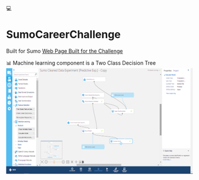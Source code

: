 :computer:
# SumoCareerChallenge 
Built for Sumo
[Web Page Built for the Challenge](https://acourtney2015.github.io/SumoCareerChallenge/) 

:bar_chart: 
Machine learning component is a Two Class Decision Tree
![](https://github.com/acourtney2015/SumoCareerChallenge/blob/master/two%20class%20decision%20trees%202.png)
